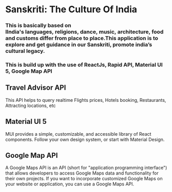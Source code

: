 # Sanskriti: The Culture Of India 

### This is basically based on IIndia's languages, religions, dance, music, architecture, food and customs differ from place to place.This application is to explore and get guidance in our Sanskriti, promote india’s cultural legacy.

### This is build up with the use of  ReactJs, Rapid API, Material UI 5, Google Map API

## Travel Advisor API 
This API helps to query realtime Flights prices, Hotels booking, Restaurants, Attracting locations, etc

## Material UI 5
MUI provides a simple, customizable, and accessible library of React components. Follow your own design system, or start with Material Design.

## Google Map API
A Google Maps API is an API (short for "application programming interface") that allows developers to access Google Maps data and functionality for their own projects. If you want to incorporate customized Google Maps on your website or application, you can use a Google Maps API.
